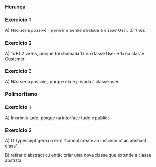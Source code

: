 ### Herança

### Exercício 1 
A) Não seria possível imprimir a senha atrelada à classe User.
B) 1 vez

### Exercício 2
A) 1x
B) 2 vezes, porque foi chamada 1x na classe User e 1x na classe Customer

### Exercício 3
A) Não seria possível, porque ela é privada à classe user

### Polimorfismo

### Exercício 1
A) Imprimiu tudo, porque na interface tudo é publico

### Exercício 2
A) O Typescript gerou o erro "cannot create an instance of an abstract class"

B) retirar o abstract ou então criar uma nova classe que extende a classe abstrata.
